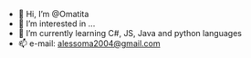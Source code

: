 - 👋 Hi, I’m @Omatita
- 👀 I’m interested in ...
- 🌱 I’m currently learning C#, JS, Java and python languages
- 📫 e-mail: alessoma2004@gmail.com

<!---
Omatita/Omatita is a ✨ special ✨ repository because its `README.md` (this file) appears on your GitHub profile.
You can click the Preview link to take a look at your changes.
--->
